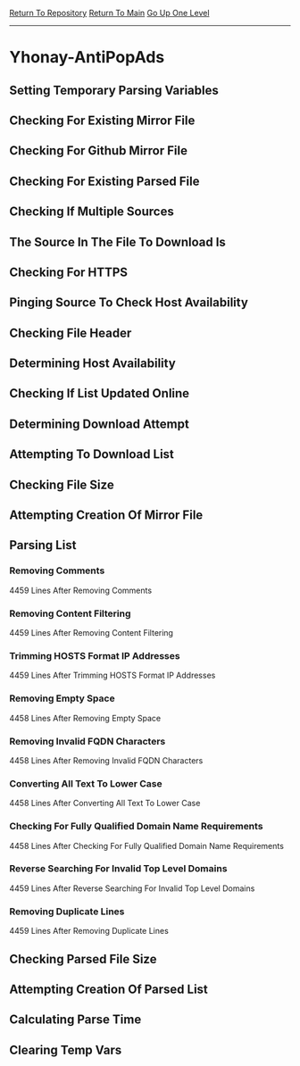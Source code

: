 [Return To Repository](https://github.com/deathbybandaid/piholeparser/)
[Return To Main](https://github.com/deathbybandaid/piholeparser/blob/master/RecentRunLogs/Mainlog.md)
[Go Up One Level](https://github.com/deathbybandaid/piholeparser/blob/master/RecentRunLogs/TopLevelScripts/30-Processing-Blacklists.md)
____________________________________
# Yhonay-AntiPopAds
## Setting Temporary Parsing Variables
## Checking For Existing Mirror File
## Checking For Github Mirror File
## Checking For Existing Parsed File
## Checking If Multiple Sources
## The Source In The File To Download Is
## Checking For HTTPS
## Pinging Source To Check Host Availability
## Checking File Header
## Determining Host Availability
## Checking If List Updated Online
## Determining Download Attempt
## Attempting To Download List
## Checking File Size
## Attempting Creation Of Mirror File
## Parsing List
### Removing Comments
4459 Lines After Removing Comments
### Removing Content Filtering
4459 Lines After Removing Content Filtering
### Trimming HOSTS Format IP Addresses
4459 Lines After Trimming HOSTS Format IP Addresses
### Removing Empty Space
4458 Lines After Removing Empty Space
### Removing Invalid FQDN Characters
4458 Lines After Removing Invalid FQDN Characters
### Converting All Text To Lower Case
4458 Lines After Converting All Text To Lower Case
### Checking For Fully Qualified Domain Name Requirements
4458 Lines After Checking For Fully Qualified Domain Name Requirements
### Reverse Searching For Invalid Top Level Domains
4459 Lines After Reverse Searching For Invalid Top Level Domains
### Removing Duplicate Lines
4459 Lines After Removing Duplicate Lines
## Checking Parsed File Size
## Attempting Creation Of Parsed List
## Calculating Parse Time
## Clearing Temp Vars
